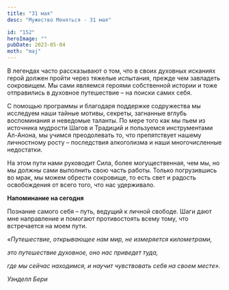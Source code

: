 ```yaml
---
title: "31 мая"
desc: "Мужество Меняться - 31 мая"

id: "152"
heroImage: ""
pubDate: 2023-05-04
moth: "maj"
---
```


В легендах часто рассказывают о том, что в своих духовных исканиях герой
должен пройти через тяжелые испытания, прежде чем завладеть сокровищем. Мы
сами являемся героями собственной истории и тоже отправились в духовное
путешествие – на поиски самих себя.

С помощью программы и благодаря поддержке содружества мы исследуем наши тайные
мотивы, секреты, загнанные вглубь воспоминания и неведомые таланты. По мере
того как мы пьем из источника мудрости Шагов и Традиций и пользуемся
инструментами Ал-Анона, мы учимся преодолевать то, что препятствует нашему
личностному росту – последствия алкоголизма и наши многочисленные недостатки.

На этом пути нами руководит Сила, более могущественная, чем мы, но мы должны
сами выполнить свою часть работы. Только погрузившись во мрак, мы можем
обрести сокровище, то есть свет и радость освобождения от всего того, что нас
удерживало.

**Напоминание на сегодня**

Познание самого себя – путь, ведущий к личной свободе. Шаги дают мне
направление и помогают противостоять всему тому, что встречается на моем пути.

_«Путешествие, открывающее нам мир, не измеряется километрами,_

_это путешествие духовное, оно нас приведет туда,_

_где мы сейчас находимся, и научит чувствовать себя на своем месте»._

_Уэнделл Бери_
